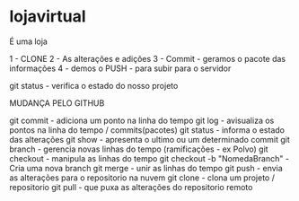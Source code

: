 # lojavirtual

É uma loja


1 - CLONE
2 - As alterações e adições
3 - Commit - geramos o pacote das informações
4 - demos o PUSH - para subir para o servidor

git status -  verifica o estado do nosso projeto

MUDANÇA PELO GITHUB

git commit - adiciona um ponto na linha do tempo
git log - avisualiza os pontos na linha do tempo / commits(pacotes)
git status - informa o estado das alterações
git show - apresenta o ultimo ou um determinado commit
git branch - gerencia novas linhas do tempo (ramificações - ex Polvo)
git checkout - manipula as linhas do tempo
git checkout -b "NomedaBranch" - Cria uma nova branch
git merge - unir as linhas do tempo
git push - envia as alterações para o repositorio na nuvem
git clone - clona um projeto / repositorio
git pull - que puxa as alterações do repositorio remoto


